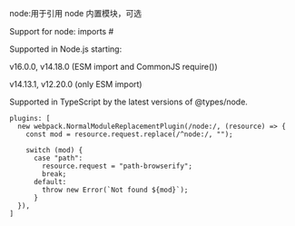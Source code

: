node:用于引用 node 内置模块，可选

Support for node: imports  #

Supported in Node.js starting:

v16.0.0, v14.18.0 (ESM import and CommonJS require())

v14.13.1, v12.20.0 (only ESM import)

Supported in TypeScript by the latest versions of @types/node.

```
plugins: [
  new webpack.NormalModuleReplacementPlugin(/node:/, (resource) => {
    const mod = resource.request.replace(/^node:/, "");

    switch (mod) {
      case "path":
        resource.request = "path-browserify";
        break;
      default:
        throw new Error(`Not found ${mod}`);
      }
  }),
]
```
